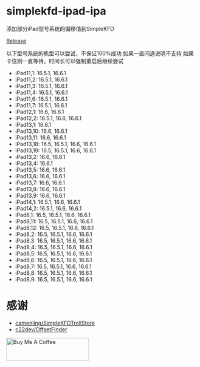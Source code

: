 # simplekfd-ipad-ipa

添加部分iPad型号系统的偏移值到SimpleKFD

[Release](https://github.com/braumye/simplekfd-ipad-ipa/releases)

以下型号系统的机型可以尝试，不保证100%成功
如果一直闪退说明不支持
如果卡住则一直等待，时间长可以强制重启后继续尝试

- iPad11,1: 16.5.1, 16.6.1
- iPad11,2: 16.5.1, 16.6.1
- iPad11,3: 16.5.1, 16.6.1
- iPad11,4: 16.5.1, 16.6.1
- iPad11,6: 16.5.1, 16.6.1
- iPad11,7: 16.5.1, 16.6.1
- iPad12,1: 16.6, 16.6.1
- iPad12,2: 16.5.1, 16.6, 16.6.1
- iPad13,1: 16.6.1
- iPad13,10: 16.6, 16.6.1
- iPad13,11: 16.6, 16.6.1
- iPad13,18: 16.5, 16.5.1, 16.6, 16.6.1
- iPad13,19: 16.5, 16.5.1, 16.6, 16.6.1
- iPad13,2: 16.6, 16.6.1
- iPad13,4: 16.6.1
- iPad13,5: 16.6, 16.6.1
- iPad13,6: 16.6, 16.6.1
- iPad13,7: 16.6, 16.6.1
- iPad13,8: 16.6, 16.6.1
- iPad13,9: 16.6, 16.6.1
- iPad14,1: 16.5.1, 16.6, 16.6.1
- iPad14,2: 16.5.1, 16.6, 16.6.1
- iPad8,1: 16.5, 16.5.1, 16.6, 16.6.1
- iPad8,11: 16.5, 16.5.1, 16.6, 16.6.1
- iPad8,12: 16.5, 16.5.1, 16.6, 16.6.1
- iPad8,2: 16.5, 16.5.1, 16.6, 16.6.1
- iPad8,3: 16.5, 16.5.1, 16.6, 16.6.1
- iPad8,4: 16.5, 16.5.1, 16.6, 16.6.1
- iPad8,5: 16.5, 16.5.1, 16.6, 16.6.1
- iPad8,6: 16.5, 16.5.1, 16.6, 16.6.1
- iPad8,7: 16.5, 16.5.1, 16.6, 16.6.1
- iPad8,8: 16.5, 16.5.1, 16.6, 16.6.1
- iPad8,9: 16.5, 16.5.1, 16.6, 16.6.1


# 感谢

- [camenling/SimpleKFDTrollStore](https://github.com/camenling/SimpleKFDTrollStore)
- [c22dev/OffsetFinder](https://github.com/c22dev/OffsetFinder)

<a href="https://www.buymeacoffee.com/braumye" target="_blank"><img src="https://cdn.buymeacoffee.com/buttons/v2/default-yellow.png" alt="Buy Me A Coffee" style="height: 60px !important;width: 217px !important;" ></a>

